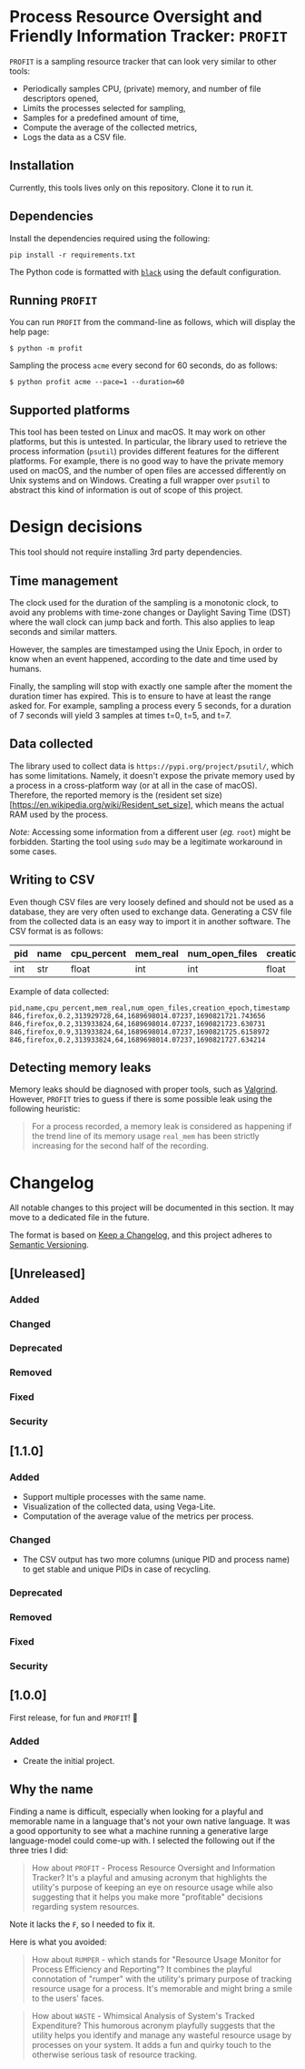 # Process Resource Oversight and Friendly Information Tracker: `PROFIT`

`PROFIT` is a sampling resource tracker that can look very similar to other tools:

- Periodically samples CPU, (private) memory, and number of file descriptors opened,
- Limits the processes selected for sampling,
- Samples for a predefined amount of time,
- Compute the average of the collected metrics,
- Logs the data as a CSV file.

## Installation

Currently, this tools lives only on this repository. Clone it to run it.

## Dependencies

Install the dependencies required using the following:

```
pip install -r requirements.txt
```

The Python code is formatted with [`black`](https://pypi.org/project/black/) using the default configuration.

## Running `PROFIT`

You can run `PROFIT` from the command-line as follows, which will display the help page:

```
$ python -m profit
```

Sampling the process `acme` every second for 60 seconds, do as follows:

```
$ python profit acme --pace=1 --duration=60
```


## Supported platforms

This tool has been tested on Linux and macOS. It may work on other platforms, but this is untested. In particular, the library used to retrieve the process information (`psutil`) provides different features for the different platforms. For example, there is no good way to have the private memory used on macOS, and the number of open files are accessed differently on Unix systems and on Windows. Creating a full wrapper over `psutil` to abstract this kind of information is out of scope of this project.


# Design decisions

This tool should not require installing 3rd party dependencies.

## Time management

The clock used for the duration of the sampling is a monotonic clock, to avoid any problems with time-zone changes or Daylight Saving Time (DST) where the wall clock can jump back and forth. This also applies to leap seconds and similar matters.

However, the samples are timestamped using the Unix Epoch, in order to know when an event happened, according to the date and time used by humans.

Finally, the sampling will stop with exactly one sample after the moment the duration timer has expired. This is to ensure to have at least the range asked for. For example, sampling a process every 5 seconds, for a duration of 7 seconds will yield 3 samples at times t=0, t=5, and t=7.

## Data collected

The library used to collect data is `https://pypi.org/project/psutil/`, which has some limitations. Namely, it doesn't expose the private memory used by a process in a cross-platform way (or at all in the case of macOS). Therefore, the reported memory is the (resident set size)[https://en.wikipedia.org/wiki/Resident_set_size], which means the actual RAM used by the process.

*Note:* Accessing some information from a different user (*eg.* `root`) might be forbidden. Starting the tool using `sudo` may be a legitimate workaround in some cases.

## Writing to CSV

Even though CSV files are very loosely defined and should not be used as a database, they are very often used to exchange data. Generating a CSV file from the collected data is an easy way to import it in another software. The CSV format is as follows:

| pid | name | cpu_percent | mem_real | num_open_files | creation_epoch | timestamp |
|-----|------|-------------|----------|----------------|----------------|-----------|
| int | str  | float       | int      | int            | float          | float     |

Example of data collected:

```csv
pid,name,cpu_percent,mem_real,num_open_files,creation_epoch,timestamp
846,firefox,0.2,313929728,64,1689698014.07237,1690821721.743656
846,firefox,0.2,313933824,64,1689698014.07237,1690821723.630731
846,firefox,0.9,313933824,64,1689698014.07237,1690821725.6158972
846,firefox,0.2,313933824,64,1689698014.07237,1690821727.634214
```

## Detecting memory leaks

Memory leaks should be diagnosed with proper tools, such as [Valgrind](https://valgrind.org/). However, `PROFIT` tries to guess if there is some possible leak using the following heuristic:

> For a process recorded, a memory leak is considered as happening if the trend line of its memory usage `real_mem` has been strictly increasing for the second half of the recording.


# Changelog

All notable changes to this project will be documented in this section. It may move to a dedicated file in the future.

The format is based on [Keep a Changelog](https://keepachangelog.com/en/1.0.0/), and this project adheres to [Semantic Versioning](https://semver.org/spec/v2.0.0.html).

## [Unreleased]

### Added

### Changed

### Deprecated

### Removed

### Fixed

### Security


## [1.1.0]

### Added
- Support multiple processes with the same name.
- Visualization of the collected data, using Vega-Lite.
- Computation of the average value of the metrics per process.

### Changed
- The CSV output has two more columns (unique PID and process name) to get stable and unique PIDs in case of recycling.

### Deprecated

### Removed

### Fixed

### Security


## [1.0.0]

First release, for fun and `PROFIT`! 🎉

### Added
- Create the initial project.


## Why the name

Finding a name is difficult, especially when looking for a playful and memorable name in a language that's not your own native language. It was a good opportunity to see what a machine running a generative large language-model could come-up with. I selected the following out if the three tries I did:

> How about `PROFIT` - Process Resource Oversight and Information Tracker? It's a playful and amusing acronym that highlights the utility's purpose of keeping an eye on resource usage while also suggesting that it helps you make more "profitable" decisions regarding system resources.

Note it lacks the `F`, so I needed to fix it.

Here is what you avoided:

> How about `RUMPER` - which stands for "Resource Usage Monitor for Process Efficiency and Reporting"? It combines the playful connotation of "rumper" with the utility's primary purpose of tracking resource usage for a process. It's memorable and might bring a smile to the users' faces.

> How about `WASTE` - Whimsical Analysis of System's Tracked Expenditure? This humorous acronym playfully suggests that the utility helps you identify and manage any wasteful resource usage by processes on your system. It adds a fun and quirky touch to the otherwise serious task of resource tracking.
